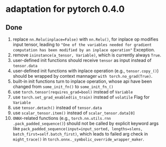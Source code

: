 # adaptation for pytorch 0.4.0

## Done
1. replace `nn.Relu(inplace=False)` with `nn.Relu()`, for inplace op modifies input tensor, leading to `"One of the variables needed for gradient computation has been modified by an inplace operation"` Exception.
2. remove `isinstance(a_tensor, Variable)`, which is currently always `True`.
3. user-defined init functions should receive `tensor` as input instead of `tensor.data`
4. user-defined init functions with inplace operation (e.g., `tensor.copy_()`) should be wrapped by context mannager `with torch.no_grad(True)`.
4. built-in init functions turn to inplace operation, whose api have been changed from `some_init_fn()` to `some_init_fn_()`
4. use `torch.tensor(requires_grad=bool)` instead of `Variable`
5. use `torch.set_grad_enabled(is_train)` instead of `volatile` Flag for `Variable`
6. use `tensor.detach()` instead of `tensor.data`
7. use `scalar_tensor.item()` instead of `scalar_tensor.data[0]`
8. `ONNX`-related functions (e.g., `torch.nn.utils.rnn .pack_padded_sequence()`) should not be called by explicit keyword args like `pack_padded_sequence(input=input_sorted, lengths=slens, batch_first=self.batch_first)`, which leads to failed arg check in `might_trace()` in `torch.onnx._symbolic_override_wrapper_maker`.

